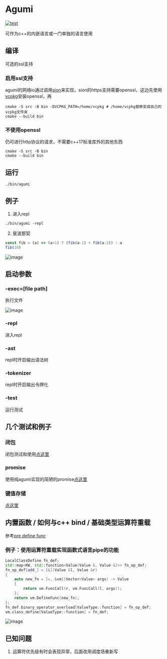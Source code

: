 # Agumi
[![test](https://github.com/zanllp/agumi/actions/workflows/test.yml/badge.svg)](https://github.com/zanllp/agumi/actions/workflows/test.yml)

可作为c++的内嵌语言或一门单独的语言使用
## 编译
可选的ssl支持
### 启用ssl支持
agumi的网络io通过调用[sion](https://github.com/zanllp/sion)来实现，sion的https支持需要openssl，这边先使用[vcpkg](https://github.com/microsoft/vcpkg)安装openssl，再
```shell
cmake -S src -B bin -DVCPKG_PATH=/home/vcpkg # /home/vcpkg替换变成自己的vcpkg文件夹
cmake --build bin
```
### 不使用openssl
仍可进行http协议的请求，不需要c++17标准库外的其他东西
```shell
cmake -S src -B bin
cmake --build bin
```
## 运行
```shell
./bin/agumi
```
## 例子
1. 进入repl
```shell
./bin/agumi -repl
```
2. 斐波那契
```js
const fib = (a) => (a>1) ? (fib(a-1) + fib(a-2)) : a
fib(10)
```
![image](https://user-images.githubusercontent.com/25872019/118397323-ff982a00-b685-11eb-9bf6-897e5ea5c23e.png)

## 启动参数
### -exec=[file path]
执行文件

![image](https://user-images.githubusercontent.com/25872019/119235882-2b744d80-bb67-11eb-9b2a-57444f2dc294.png)
### -repl
进入repl
### -ast
repl时开启输出语法树
### -tokenizer
repl时开启输出令牌化
### -test
运行测试
## 几个测试和例子
### 闭包
闭包测试和使用[点这里](./test/closure.as)
### promise
使用纯agumi实现的简陋的promise[点这里](./test/promise.as)
### 键值存储
[点这里](./test/kv.as)
## 内置函数 / 如何与c++ bind / 基础类型运算符重载
参考[pre define func](./src/PreDefineFn.h)
### 例子：使用运算符重载实现函数式语言pipe的功能
```cpp
LocalClassDefine fn_def;
std::map<KW, std::function<Value(Value &, Value &)>> fn_op_def;
fn_op_def[add_] = [&](Value &l, Value &r)
{
    auto new_fn = [=, &vm](Vector<Value> args) -> Value
    {
        return vm.FuncCall(r, vm.FuncCall(l, args));
    };
    return vm.DefineFunc(new_fn);
};
fn_def.binary_operator_overload[ValueType::function] = fn_op_def;
vm.class_define[ValueType::function] = fn_def;
```
![image](https://user-images.githubusercontent.com/25872019/119687653-f5421100-be79-11eb-9441-95174cff6068.png)
## 已知问题
1. 运算符优先级有时会表现异常，后面改用调度场重新写
